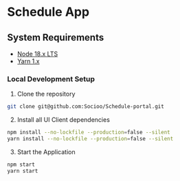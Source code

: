 # Schedule App



## System Requirements

- [Node 18.x LTS](https://nodejs.org/en/blog/release/v18.12.1/)
- [Yarn 1.x](https://yarnpkg.com/)

### Local Development Setup

1. Clone the repository

```bash
git clone git@github.com:Socioo/Schedule-portal.git
```

2. Install all UI Client dependencies

```bash
npm install --no-lockfile --production=false --silent
yarn install --no-lockfile --production=false --silent
```

3. Start the Application 
```bash
npm start
yarn start
```
